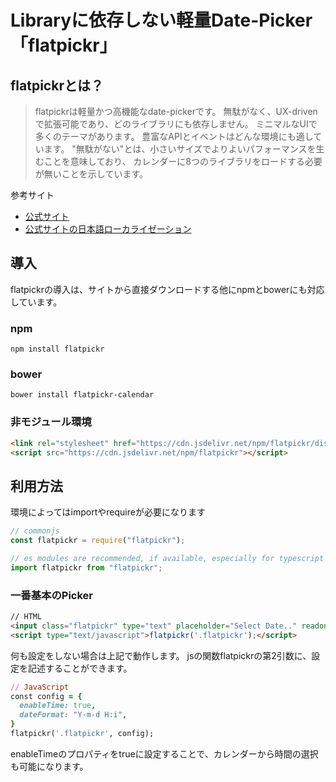 Libraryに依存しない軽量Date-Picker「flatpickr」
===

flatpickrとは？
---

>flatpickrは軽量かつ高機能なdate-pickerです。
>無駄がなく、UX-drivenで拡張可能であり、どのライブラリにも依存しません。 ミニマルなUIで多くのテーマがあります。 豊富なAPIとイベントはどんな環境にも適しています。
>"無駄がない"とは、小さいサイズでよりよいパフォーマンスを生むことを意味しており、 カレンダーに8つのライブラリをロードする必要が無いことを示しています。

参考サイト
- [公式サイト](https://flatpickr.js.org/)
- [公式サイトの日本語ローカライゼーション](https://tr.you84815.space/flatpickr/localization.html)

導入
---
flatpickrの導入は、サイトから直接ダウンロードする他にnpmとbowerにも対応しています。

### npm
```npm
npm install flatpickr
```

### bower
```bower
bower install flatpickr-calendar
```

### 非モジュール環境
```html
<link rel="stylesheet" href="https://cdn.jsdelivr.net/npm/flatpickr/dist/flatpickr.min.css">
<script src="https://cdn.jsdelivr.net/npm/flatpickr"></script>
```

利用方法
---
環境によってはimportやrequireが必要になります
```js
// commonjs
const flatpickr = require("flatpickr");

// es modules are recommended, if available, especially for typescript
import flatpickr from "flatpickr";
```

### 一番基本のPicker
```html
// HTML
<input class="flatpickr" type="text" placeholder="Select Date.." readonly="readonly">
<script type="text/javascript">flatpickr('.flatpickr');</script>
```

何も設定をしない場合は上記で動作します。
jsの関数flatpickrの第2引数に、設定を記述することができます。

```rb
// JavaScript
const config = {
  enableTime: true,
  dateFormat: "Y-m-d H:i",
}
flatpickr('.flatpickr', config);
```

enableTimeのプロパティをtrueに設定することで、カレンダーから時間の選択も可能になります。